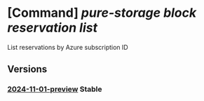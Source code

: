 # [Command] _pure-storage block reservation list_

List reservations by Azure subscription ID

## Versions

### [2024-11-01-preview](/Resources/mgmt-plane/L3N1YnNjcmlwdGlvbnMve30vcHJvdmlkZXJzL3B1cmVzdG9yYWdlLmJsb2NrL3Jlc2VydmF0aW9ucw==/2024-11-01-preview.xml) **Stable**

<!-- mgmt-plane /subscriptions/{}/providers/purestorage.block/reservations 2024-11-01-preview -->
<!-- mgmt-plane /subscriptions/{}/resourcegroups/{}/providers/purestorage.block/reservations 2024-11-01-preview -->
